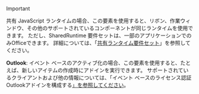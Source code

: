 > [!IMPORTANT]
> 共有 JavaScript ランタイムの場合、この要素を使用すると、リボン、作業ウィンドウ、その他のサポートされているコンポーネントが同じランタイムを使用できます。 ただし、SharedRuntime 要件セットは、一部のアプリケーションでのみOfficeできます。 詳細については、「[共有ランタイム要件セット](../reference/requirement-sets/shared-runtime-requirement-sets.md)」を参照してください。
>
> **Outlook**: イベント ベースのアクティブ化の場合、この要素を使用すると、たとえば、新しいアイテムの作成時にアドインを実行できます。 サポートされているクライアントおよび他の情報については、「イベント ベースのライセンス認証Outlookアドインを構成する[」を参照してください](../outlook/autolaunch.md)。
